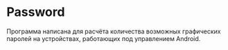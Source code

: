 # Password
Программа написана для расчёта количества возможных графических паролей на устройствах,
работающих под управлением Android.
